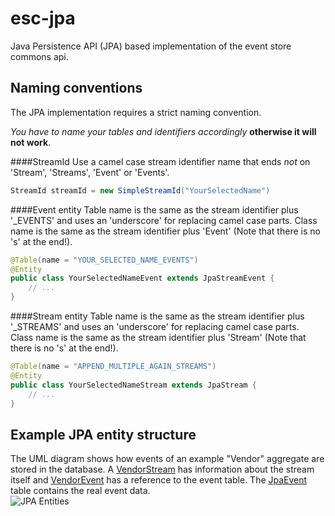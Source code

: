 # esc-jpa
Java Persistence API (JPA) based implementation of the event store commons api.

Naming conventions
------------------
The JPA implementation requires a strict naming convention.
 
*You have to name your tables and identifiers accordingly* **otherwise it will not work**.

####StreamId
Use a camel case stream identifier name that ends *not* on 'Stream', 'Streams', 'Event' or 'Events'.
```java
StreamId streamId = new SimpleStreamId("YourSelectedName")
```

####Event entity
Table name is the same as the stream identifier plus '_EVENTS' and uses an 'underscore' for replacing camel case parts.
Class name is the same as the stream identifier plus 'Event' (Note that there is no 's' at the end!).
```java
@Table(name = "YOUR_SELECTED_NAME_EVENTS")
@Entity
public class YourSelectedNameEvent extends JpaStreamEvent { 
    // ... 
}
```

####Stream entity 
Table name is the same as the stream identifier plus '_STREAMS' and uses an 'underscore' for replacing camel case parts.   
Class name is the same as the stream identifier plus 'Stream' (Note that there is no 's' at the end!).
```java
@Table(name = "APPEND_MULTIPLE_AGAIN_STREAMS")
@Entity
public class YourSelectedNameStream extends JpaStream { 
    // ... 
}
```

Example JPA entity structure
----------------------------
The UML diagram shows how events of an example "Vendor" aggregate are stored in the database. 
A [VendorStream](src/test/java/org/fuin/esc/jpa/examples/VendorStream.java) has information about the stream itself 
and [VendorEvent](src/test/java/org/fuin/esc/jpa/examples/VendorEvent.java) has a reference to the event table. 
The [JpaEvent](src/main/java/org/fuin/esc/jpa/JpaEvent.java) table contains the real event data.    
![JPA Entities](https://raw.github.com/fuinorg/event-store-commons/master/jpa/src/main/doc/esc-jpa-example.png)

